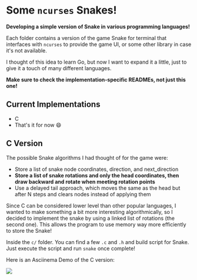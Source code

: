 # Some `ncurses` Snakes!

**Developing a simple version of Snake in various programming languages!**

Each folder contains a version of the game Snake for terminal that interfaces with `ncurses` to provide the game UI, or some other library in case it's not available.

I thought of this idea to learn Go, but now I want to expand it a little, just to give it a touch of many different languages.

**Make sure to check the implementation-specific READMEs, not just this one!**

## Current Implementations

+ C
+ That's it for now :smile:

## C Version

The possible Snake algorithms I had thought of for the game were:

+ Store a list of snake node coordinates, direction, and next_direction
+ **Store a list of snake rotations and only the head coordinates, then draw backward and rotate when meeting rotation points**
+ Use a delayed tail approach, which moves the same as the head but after N steps and clears nodes instead of applying them

Since C can be considered lower level than other popular languages, I wanted to make something a bit more interesting algorithmically, so I decided to implement the snake by using a linked list of rotations (the second one). This allows the program to use memory way more efficiently to store the Snake!

Inside the `c/` folder. You can find a few `.c` and `.h` and build script for Snake. Just execute the script and run `snake` once complete!

Here is an Asciinema Demo of the C version:

<a href="https://asciinema.org/a/608243" target="_blank"><img src="https://asciinema.org/a/608243.svg" /></a>